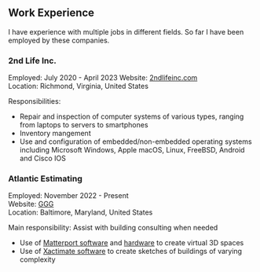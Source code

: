 ## Work Experience

I have experience with multiple jobs in different fields.
So far I have been employed by these companies.

### 2nd Life Inc.
Employed: July 2020 - April 2023
Website: [2ndlifeinc.com](https://2ndlifeinc.com)  
Location: Richmond, Virginia, United States  

Responsibilities:

- Repair and inspection of computer systems of various types, ranging from laptops to servers to smartphones
- Inventory mangement
- Use and configuration of embedded/non-embedded operating systems including Microsoft Windows, Apple macOS, Linux, FreeBSD, Android and Cisco IOS

### Atlantic Estimating
Employed: November 2022 - Present  
Website: [GGG](https://www.ggg-ai.com/)  
Location: Baltimore, Maryland, United States  

Main responsibility: Assist with building consulting when needed

- Use of [Matterport software](https://matterport.com) and [hardware](https://matterport.com/pro2) to create virtual 3D spaces
- Use of [Xactimate software](https://www.verisk.com/property-estimating-solutions/) to create sketches of buildings of varying complexity
